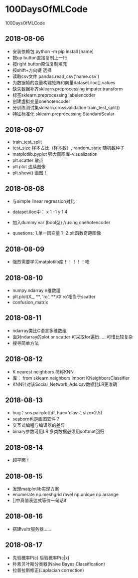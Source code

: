 # 100DaysOfMLCode
100DaysOfMLCode

2018-08-06
-----
* 安装依赖包 python -m pip install [name]
* 按up button直接复制上一行
* 按right button原位复制填充
* 按shift+方向键 选择
* 读取csv文件 pandas.read_csv('name.csv')
* 为数据帧的变量构建矩阵和向量dataset.iloc[].values
* 缺失数据补齐sklearn.preprocessing imputer.transform
* 标签sklearn.preprocessing labelencoder
* 	创建虚拟变量onehotencoder
* 分训练测试集sklearn.crossvalidation train_test_split()
* 特征标准化 sklearn.preprocessing StandardScalar

2018-08-07
-----
* train_test_split
* 	test_size 样本占比（样本数）, random_state 随机数种子
* matplotlib.pyplot 强大画图库-visualization
* 	plt.scatter 散点
* 	plt.plot 连续图像
* 	plt.show() 画图！
  
2018-08-08
------
* 与simple linear regression对比：
* 	dataset.iloc中：	x 1 -1 y 1  4
* 	加入dummy var (bool型) //using onehotencoder

* qusetions: 1.单一因变量？ 2.plt函数奇葩图像
    
2018-08-09
------
* 强烈需要学习matplotlib库！！！！！唔

2018-08-10
-----
* numpy.ndarray n维数组
* plt.plot(X_, **, 'ro', **)中'ro'相当于scatter
* confusion_matrix

2018-08-11
------
* ndarray类比C语言多维数组
* 面对ndarray的plot or scatter 可采取for遍历……可惜比较复杂
* 搜寻简单方法

2018-08-12
------
* K nearest neighbors 简称KNN
* 库： from sklearn.neighbors import KNeighborsClassifier
* KNN针对该Social_Network_Ads.csv数据比LR更准确

2018-08-13
-------
* bug：sns.pairplot(df, hue='class', size=2.5)
* seaborn也是画图软件？
* 交互式编程与编译器的差异
* binary参数可用LR 多类数据必须用softmat回归

2018-08-14
--------
* 超平面！

2018-08-15
--------
* 发现matplotlib实现方案
* enumerate np.meshgrid ravel np.unique np.arrange
* []中真值表达式等价一句话if

2018-08-16
---------
* 搭建vultr服务器……

2018-08-17
---------
* 先验概率P(c) 后验概率P(c|x)
* 朴素贝叶斯分类器(Naive Bayes Classification)
* 拉普拉斯修正(Laplacian correction)
